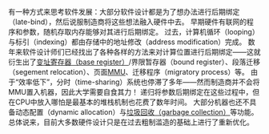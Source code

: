 有一种方式来思考软件发展：大部分软件设计都是为了想办法进行后期绑定（late-bind），然后说服制造商将这些想法融入硬件中去。
早期硬件有联网的程序和参数，随机存取内存能够对其进行后期绑定。
过去，计算机循环（looping）与标引（indexing）都由存储中的地址修改（address modification）完成。
数年来软件设计师们已经找出了各种各样的方法来对计算位置进行后期绑定——这就衍生出了[变址寄存器（base register）](http://baike.baidu.com/item/%E5%8F%98%E5%9D%80%E5%AF%84%E5%AD%98%E5%99%A8)/界限暂存器（bound register）、段落迁移（segement relocation）、页面[MMU](http://baike.baidu.com/item/MMU)、迁移程序（migratory process）等。
由于“效率低下”，分时（time-sharing）系统也停滞了多年——然而制造商并不会将MMU置入机器，因此大学需要自食其力！
递归将参数后期绑定在这些过程中，但在CPU中放入哪怕是最基本的堆栈机制也花费了数年时间。
大部分机器也还不具备动态配置（dynamic allocation）与[垃圾回收（garbage collection）](http://baike.baidu.com/item/GC/66426)等功能。
总体说来，目前大多数硬件设计只是在过去粗制滥造的基础上进行了重新优化。
